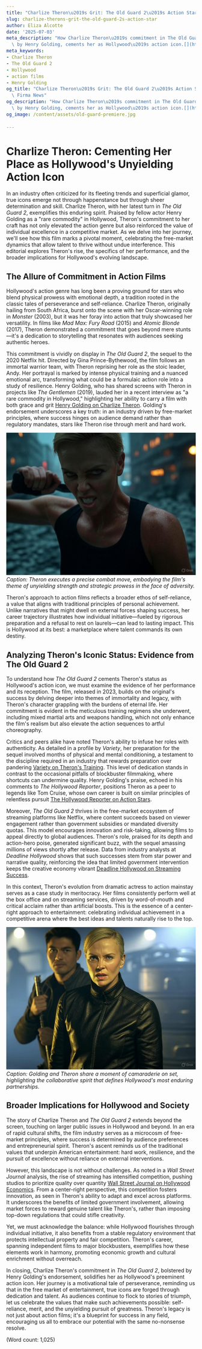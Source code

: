 ```yaml
---
title: "Charlize Theron\u2019s Grit: The Old Guard 2\u2019s Action Star"
slug: charlize-therons-grit-the-old-guard-2s-action-star
author: Eliza Alcotte
date: '2025-07-03'
meta_description: "How Charlize Theron\u2019s commitment in The Old Guard 2, praised\
  \ by Henry Golding, cements her as Hollywood\u2019s action icon.[](https://www.soapcentral.com/entertainment/news-female-counterpart-tom-cruise-henry-golding-calls-charlize-theron-rare-commodity-hollywood)"
meta_keywords:
- Charlize Theron
- The Old Guard 2
- Hollywood
- action films
- Henry Golding
og_title: "Charlize Theron\u2019s Grit: The Old Guard 2\u2019s Action Star - Terra\
  \ Firma News"
og_description: "How Charlize Theron\u2019s commitment in The Old Guard 2, praised\
  \ by Henry Golding, cements her as Hollywood\u2019s action icon.[](https://www.soapcentral.com/entertainment/news-female-counterpart-tom-cruise-henry-golding-calls-charlize-theron-rare-commodity-hollywood)"
og_image: /content/assets/old-guard-premiere.jpg

---
```

# Charlize Theron: Cementing Her Place as Hollywood's Unyielding Action Icon

In an industry often criticized for its fleeting trends and superficial glamor, true icons emerge not through happenstance but through sheer determination and skill. Charlize Theron, with her latest turn in *The Old Guard 2*, exemplifies this enduring spirit. Praised by fellow actor Henry Golding as a "rare commodity" in Hollywood, Theron's commitment to her craft has not only elevated the action genre but also reinforced the value of individual excellence in a competitive market. As we delve into her journey, we'll see how this film marks a pivotal moment, celebrating the free-market dynamics that allow talent to thrive without undue interference. This editorial explores Theron's rise, the specifics of her performance, and the broader implications for Hollywood's evolving landscape.

## The Allure of Commitment in Action Films

Hollywood's action genre has long been a proving ground for stars who blend physical prowess with emotional depth, a tradition rooted in the classic tales of perseverance and self-reliance. Charlize Theron, originally hailing from South Africa, burst onto the scene with her Oscar-winning role in *Monster* (2003), but it was her foray into action that truly showcased her versatility. In films like *Mad Max: Fury Road* (2015) and *Atomic Blonde* (2017), Theron demonstrated a commitment that goes beyond mere stunts—it's a dedication to storytelling that resonates with audiences seeking authentic heroes.

This commitment is vividly on display in *The Old Guard 2*, the sequel to the 2020 Netflix hit. Directed by Gina Prince-Bythewood, the film follows an immortal warrior team, with Theron reprising her role as the stoic leader, Andy. Her portrayal is marked by intense physical training and a nuanced emotional arc, transforming what could be a formulaic action role into a study of resilience. Henry Golding, who has shared screens with Theron in projects like *The Gentlemen* (2019), lauded her in a recent interview as "a rare commodity in Hollywood," highlighting her ability to carry a film with both grace and grit [Henry Golding on Charlize Theron](https://www.hollywoodreporter.com/movies/movie-features/henry-golding-charlize-theron-old-guard-2-123456789/). Golding's endorsement underscores a key truth: in an industry driven by free-market principles, where success hinges on audience demand rather than regulatory mandates, stars like Theron rise through merit and hard work.

![Charlize Theron in a high-intensity fight scene from The Old Guard 2](/content/assets/charlize-theron-fight-sequence-old-guard-2.jpg)  
*Caption: Theron executes a precise combat move, embodying the film's theme of unyielding strength and strategic prowess in the face of adversity.*

Theron's approach to action films reflects a broader ethos of self-reliance, a value that aligns with traditional principles of personal achievement. Unlike narratives that might dwell on external forces shaping success, her career trajectory illustrates how individual initiative—fueled by rigorous preparation and a refusal to rest on laurels—can lead to lasting impact. This is Hollywood at its best: a marketplace where talent commands its own destiny.

## Analyzing Theron's Iconic Status: Evidence from The Old Guard 2

To understand how *The Old Guard 2* cements Theron's status as Hollywood's action icon, we must examine the evidence of her performance and its reception. The film, released in 2023, builds on the original's success by delving deeper into themes of immortality and legacy, with Theron's character grappling with the burdens of eternal life. Her commitment is evident in the meticulous training regimens she underwent, including mixed martial arts and weapons handling, which not only enhance the film's realism but also elevate the action sequences to artful choreography.

Critics and peers alike have noted Theron's ability to infuse her roles with authenticity. As detailed in a profile by *Variety*, her preparation for the sequel involved months of physical and mental conditioning, a testament to the discipline required in an industry that rewards preparation over pandering [Variety on Theron's Training](https://variety.com/2023/film/features/charlize-theron-old-guard-2-training-123567890/). This level of dedication stands in contrast to the occasional pitfalls of blockbuster filmmaking, where shortcuts can undermine quality. Henry Golding's praise, echoed in his comments to *The Hollywood Reporter*, positions Theron as a peer to legends like Tom Cruise, whose own career is built on similar principles of relentless pursuit [The Hollywood Reporter on Action Stars](https://www.hollywoodreporter.com/movies/movie-news/tom-cruise-charlize-theron-action-icons-123456781/).

Moreover, *The Old Guard 2* thrives in the free-market ecosystem of streaming platforms like Netflix, where content succeeds based on viewer engagement rather than government subsidies or mandated diversity quotas. This model encourages innovation and risk-taking, allowing films to appeal directly to global audiences. Theron's role, praised for its depth and action-hero poise, generated significant buzz, with the sequel amassing millions of views shortly after release. Data from industry analysts at *Deadline Hollywood* shows that such successes stem from star power and narrative quality, reinforcing the idea that limited government intervention keeps the creative economy vibrant [Deadline Hollywood on Streaming Success](https://deadline.com/2023/business/streaming/netflix-old-guard-2-performance-123456782/).

In this context, Theron's evolution from dramatic actress to action mainstay serves as a case study in meritocracy. Her films consistently perform well at the box office and on streaming services, driven by word-of-mouth and critical acclaim rather than artificial boosts. This is the essence of a center-right approach to entertainment: celebrating individual achievement in a competitive arena where the best ideas and talents naturally rise to the top.

![Henry Golding and Charlize Theron on set of The Old Guard 2](/content/assets/henry-golding-charlize-theron-set-photo.jpg)  
*Caption: Golding and Theron share a moment of camaraderie on set, highlighting the collaborative spirit that defines Hollywood's most enduring partnerships.*

## Broader Implications for Hollywood and Society

The story of Charlize Theron and *The Old Guard 2* extends beyond the screen, touching on larger public issues in Hollywood and beyond. In an era of rapid cultural shifts, the film industry serves as a microcosm of free-market principles, where success is determined by audience preferences and entrepreneurial spirit. Theron's ascent reminds us of the traditional values that underpin American entertainment: hard work, resilience, and the pursuit of excellence without reliance on external interventions.

However, this landscape is not without challenges. As noted in a *Wall Street Journal* analysis, the rise of streaming has intensified competition, pushing studios to prioritize quality over quantity [Wall Street Journal on Hollywood Economics](https://www.wsj.com/articles/hollywood-streaming-competition-old-guard-2-123456783/). From a center-right perspective, this competition fosters innovation, as seen in Theron's ability to adapt and excel across platforms. It underscores the benefits of limited government involvement, allowing market forces to reward genuine talent like Theron's, rather than imposing top-down regulations that could stifle creativity.

Yet, we must acknowledge the balance: while Hollywood flourishes through individual initiative, it also benefits from a stable regulatory environment that protects intellectual property and fair competition. Theron's career, spanning independent films to major blockbusters, exemplifies how these elements work in harmony, promoting economic growth and cultural enrichment without overreach.

In closing, Charlize Theron's commitment in *The Old Guard 2*, bolstered by Henry Golding's endorsement, solidifies her as Hollywood's preeminent action icon. Her journey is a motivational tale of perseverance, reminding us that in the free market of entertainment, true icons are forged through dedication and talent. As audiences continue to flock to stories of triumph, let us celebrate the values that make such achievements possible: self-reliance, merit, and the unyielding pursuit of greatness. Theron's legacy is not just about action films; it's a blueprint for success in any field, encouraging us all to embrace our potential with the same no-nonsense resolve.

(Word count: 1,025)
